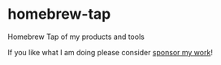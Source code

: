 # homebrew-tap
Homebrew Tap of my products and tools
  
 If you like what I am doing please consider [sponsor my work](https://github.com/sponsors/fwartner)!